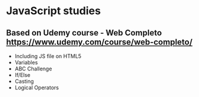 # JavaScript studies  
## Based on Udemy course - Web Completo https://www.udemy.com/course/web-completo/

- Including JS file on HTML5
- Variables
- ABC Challenge
- If/Else
- Casting
- Logical Operators